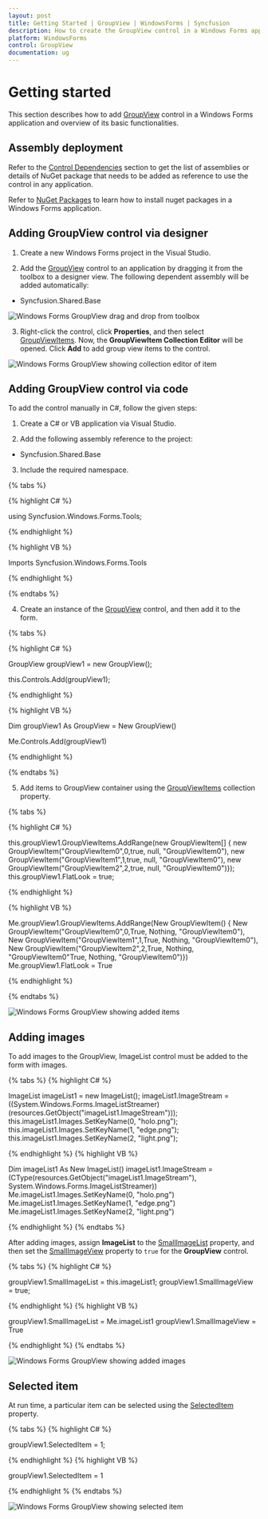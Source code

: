 ```yaml
---
layout: post
title: Getting Started | GroupView | WindowsForms | Syncfusion
description: How to create the GroupView control in a Windows Forms application.
platform: WindowsForms
control: GroupView
documentation: ug
---
```

# Getting started

This section describes how to add [GroupView](https://help.syncfusion.com/cr/cref_files/windowsforms/Syncfusion.Shared.Base~Syncfusion.Windows.Forms.Tools.GroupView.html) control in a Windows Forms application and overview of its basic functionalities.

## Assembly deployment

Refer to the [Control Dependencies](https://help.syncfusion.com/windowsforms/control-dependencies#groupview) section to get the list of assemblies or details of NuGet package that needs to be added as reference to use the control in any application.

Refer to [NuGet Packages](https://help.syncfusion.com/windowsforms/visual-studio-integration/nuget-packages) to learn how to install nuget packages in a Windows Forms application.

## Adding GroupView control via designer

1. Create a new Windows Forms project in the Visual Studio.

2. Add the [GroupView](https://help.syncfusion.com/cr/windowsforms/Syncfusion.Shared.Base~Syncfusion.Windows.Forms.Tools.GroupView.html) control to an application by dragging it from the toolbox to a designer view. The following dependent assembly will be added automatically:

* Syncfusion.Shared.Base

![Windows Forms GroupView drag and drop from toolbox](Overview_images/GroupView_img1.png)

3. Right-click the control, click **Properties**, and then select [GroupViewItems](https://help.syncfusion.com/cr/cref_files/windowsforms/Syncfusion.Shared.Base~Syncfusion.Windows.Forms.Tools.GroupView~GroupViewItems.html). Now, the **GroupViewItem Collection Editor** will be opened. Click **Add** to add group view items to the control.

![Windows Forms GroupView showing collection editor of item](GettingStarted_images/GroupView_collectioneditor.png)

## Adding GroupView control via code

To add the control manually in C#, follow the given steps:

1. Create a C# or VB application via Visual Studio.

2. Add the following assembly reference to the project:

* Syncfusion.Shared.Base

3. Include the required namespace.

{% tabs %}

{% highlight C# %}

using Syncfusion.Windows.Forms.Tools;

{% endhighlight  %}

{% highlight VB %}

Imports Syncfusion.Windows.Forms.Tools

{% endhighlight  %}

{% endtabs %} 

4. Create an instance of the [GroupView](https://help.syncfusion.com/cr/windowsforms/Syncfusion.Shared.Base~Syncfusion.Windows.Forms.Tools.GroupView.html) control, and then add it to the form.

{% tabs %}

{% highlight C# %}

GroupView groupView1 = new GroupView();

this.Controls.Add(groupView1);

{% endhighlight %}

{% highlight VB %}

Dim groupView1 As GroupView = New GroupView()

Me.Controls.Add(groupView1)

{% endhighlight %}

{% endtabs %}

5. Add items to GroupView container using the [GroupViewItems](https://help.syncfusion.com/cr/cref_files/windowsforms/Syncfusion.Shared.Base~Syncfusion.Windows.Forms.Tools.GroupView~GroupViewItems.html) collection property.

{% tabs %}

{% highlight C# %}

this.groupView1.GroupViewItems.AddRange(new GroupViewItem[] {
            new GroupViewItem("GroupViewItem0",0,true, null, "GroupViewItem0"),
            new GroupViewItem("GroupViewItem1",1,true, null, "GroupViewItem0"),
            new GroupViewItem("GroupViewItem2",2,true, null, "GroupViewItem0")});
this.groupView1.FlatLook = true;

{% endhighlight %}

{% highlight VB %}

Me.groupView1.GroupViewItems.AddRange(New GroupViewItem() { 
            New GroupViewItem("GroupViewItem0",0,True, Nothing, "GroupViewItem0"), 
            New GroupViewItem("GroupViewItem1",1,True, Nothing, "GroupViewItem0"), 
            New GroupViewItem("GroupViewItem2",2,True, Nothing, "GroupViewItem0"True, Nothing, "GroupViewItem0")})
Me.groupView1.FlatLook = True

{% endhighlight %}

{% endtabs %}

![Windows Forms GroupView showing added items](GettingStarted_images/GroupView_items.png)

## Adding images

To add images to the GroupView, ImageList control must be added to the form with images.

{% tabs %}
{% highlight C# %}

ImageList imageList1 = new ImageList();
imageList1.ImageStream = ((System.Windows.Forms.ImageListStreamer)(resources.GetObject("imageList1.ImageStream")));
this.imageList1.Images.SetKeyName(0, "holo.png");
this.imageList1.Images.SetKeyName(1, "edge.png");
this.imageList1.Images.SetKeyName(2, "light.png");

{% endhighlight %}
{% highlight VB %}

Dim imageList1 As New ImageList()
imageList1.ImageStream = (CType(resources.GetObject("imageList1.ImageStream"), System.Windows.Forms.ImageListStreamer))
Me.imageList1.Images.SetKeyName(0, "holo.png")
Me.imageList1.Images.SetKeyName(1, "edge.png")
Me.imageList1.Images.SetKeyName(2, "light.png")

{% endhighlight %}
{% endtabs %}

After adding images, assign **ImageList** to the [SmallImageList](https://help.syncfusion.com/cr/windowsforms/Syncfusion.Shared.Base~Syncfusion.Windows.Forms.Tools.GroupView~SmallImageList.html) property, and then set the [SmallImageView](https://help.syncfusion.com/cr/windowsforms/Syncfusion.Shared.Base~Syncfusion.Windows.Forms.Tools.GroupView~SmallImageView.html) property to `true` for the **GroupView** control.

{% tabs %}
{% highlight C# %}

groupView1.SmallImageList = this.imageList1;
groupView1.SmallImageView = true;

{% endhighlight %}
{% highlight VB %}

groupView1.SmallImageList = Me.imageList1
groupView1.SmallImageView = True

{% endhighlight %}
{% endtabs %}

![Windows Forms GroupView showing added images](GettingStarted_images/GroupView_images.png)

## Selected item

At run time, a particular item can be selected using the [SelectedItem](https://help.syncfusion.com/cr/windowsforms/Syncfusion.Shared.Base~Syncfusion.Windows.Forms.Tools.GroupView~SelectedItem.html) property.

{% tabs %}
{% highlight C# %}

groupView1.SelectedItem = 1;

{% endhighlight %}
{% highlight VB %}

groupView1.SelectedItem = 1

{% endhighlight %
{% endtabs %}

![Windows Forms GroupView showing selected item](GettingStarted_images/GroupView_selectitem.png)

